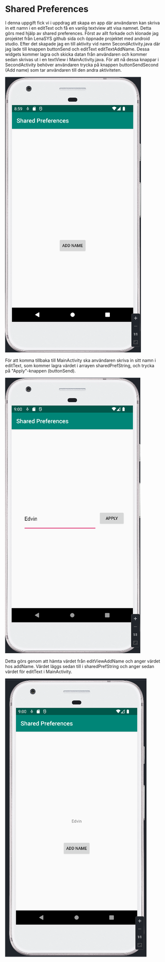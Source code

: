 # Shared Preferences

I denna uppgift fick vi i uppdrag att skapa en app där användaren kan skriva in ett namn i en editText och få en vanlig textview att visa namnet. Detta görs med hjälp av shared preferences.
Först av allt forkade och klonade jag projektet från LenaSYS github sida och öppnade projektet med android studio. Efter det skapade jag en till aktivity vid namn SecondActivity.java där jag lade till knappen buttonSend och editText editTextAddName. Dessa widgets kommer lagra och skicka datan från användaren och kommer sedan skrivas ut i en textView i MainActivity.java.
För att nå dessa knappar i SecondActivity behöver användaren trycka på knappen buttonSendSecond (Add name) som tar användaren till den andra aktiviteten. 

![img.png](img.png)

För att komma tillbaka till MainActivity ska användaren skriva in sitt namn i editText, som kommer lagra värdet i arrayen sharedPrefString, och trycka på "Apply"-knappen (buttonSend). 

![img_1.png](img_1.png)

Detta görs genom att hämta värdet från editViewAddName och anger värdet hos addName. Värdet läggs sedan till i sharedPrefString och anger sedan värdet för editText i MainActivity.

![img_2.png](img_2.png)